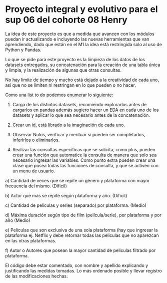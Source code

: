 # Proyecto integral y evolutivo para el sup 06 del cohorte 08 Henry

La idea de este proyecto es que a medida que avancen con los módulos puedan ir actualizando e incluyendo las nuevas herramientas que van aprendiendo, dado que están en el M1 la idea está restringida solo al uso de Python y Pandas.

Lo que se pide para este proyecto es la limpieza de los datos de los datasets entregados, su concatenación para la creación de una tabla única y limpia, y la realización de algunas que otras consultas.

No hay límite de tiempo y mucho está dejado a la creatividad de cada uno, así que no se limiten ni restringan en lo que pueden o no hacer.

Como una list to do podemos enumerar lo siguiente:

1. Carga de los distintos datasets, recomiendo explorarlos antes de cargarlos en pandas además sugiero hacer un EDA en cada uno de los datasets y aplicar lo que sea necesario antes de la concatenación.

2. Crear un id, está librado a la imaginación de cada uno.

3. Observar Nulos, verificar y merituar si pueden ser completados, inferirlos o eliminarlos.

4. Realizar las consultas específicas que se solicita, como plus, pueden crear una función que automatice la consulta de manera que solo sea necesario ingresar las variables. Como punto extra pueden crear una clase que posea todas las funciones de consulta, y que se activen con un menu de usuario.

a)  Cantidad de veces que se repite un género y plataforma con mayor frecuencia del mismo. (Dificil)

b)  Actor que más se repite según plataforma y año. (Dificil)

c)  Cantidad de películas y series (separado) por plataforma. (Medio) 

d)  Máxima duración según tipo de film (película/serie), por plataforma y por año (Medio)

e)  Peliculas que son exclusiva de una sola plataforma (hay que ingresar la plataforma ej. Netflix y debe retornar todas las peliculas que no aparezcan en las otras plataformas.

f)  Autor o Autores que posean la mayor cantidad de peliculas filtrado por plataforma.

El código debe estar comentado, con nombre y apellido explicando y justificando las medidas tomadas. Lo más ordenado posible y llevar registro de las modificaciones hechas.